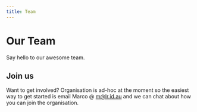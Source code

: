 ```yaml
---
title: Team
---
```


<script setup>
import { VPTeamMembers } from 'vitepress/theme'

const members = [
  {
    avatar: 'https://github.com/marcolarosa.png',
    name: 'Dr Marco La Rosa',
    title: 'Project Lead and Core Developer',
    orgLink: 'https://describo.github.io',
    links: [
      { icon: 'github', link: 'https://github.com/marcolarosa' },
      { icon: 'linkedin', link: 'https://www.linkedin.com/in/marcolarosa/' },
    ]
  },
   {
    avatar: 'https://github.com/beepsoft.png',
    name: 'Balazs E. Pataki',
    title: 'Primary Contributor',
    orgLink: 'https://describo.github.io',
    links: [
      { icon: 'github', link: 'https://github.com/beepsoft' },
    ]
  },
]
</script>

# Our Team

Say hello to our awesome team.

<VPTeamMembers size="small" :members="members" />

## Join us

Want to get involved? Organisation is ad-hoc at the moment so the easiest way to get started is
email Marco @ m@lr.id.au and we can chat about how you can join the organisation.
